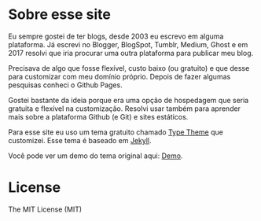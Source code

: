 # Sobre esse site

Eu sempre gostei de ter blogs, desde 2003 eu escrevo em alguma plataforma. Já escrevi no Blogger, BlogSpot, Tumblr, Medium, Ghost e em 2017 resolvi que iria procurar uma outra plataforma para publicar meu blog.

Precisava de algo que fosse flexível, custo baixo (ou gratuito) e que desse para customizar com meu domínio próprio. Depois de fazer algumas pesquisas conheci o Github Pages.

Gostei bastante da ideia porque era uma opção de hospedagem que seria gratuita e flexível na customização. Resolvi usar também para aprender mais sobre a plataforma Github (e Git) e sites estáticos.

Para esse site eu uso um tema gratuito chamado [Type Theme](https://rohanchandra.github.io/project/type/) que customizei. Esse tema é baseado em [Jekyll](http://jekyllrb.com).

Você pode ver um demo do tema original aqui: [Demo](https://rohanchandra.github.io/type-theme/).

# License
The MIT License (MIT)
